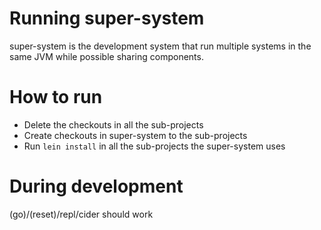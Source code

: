 # Running super-system

super-system is the development system that run multiple systems in the same JVM while possible sharing components.

# How to run

- Delete the checkouts in all the sub-projects
- Create checkouts in super-system to the sub-projects
- Run ```lein install``` in all the sub-projects the super-system uses

# During development
(go)/(reset)/repl/cider should work
